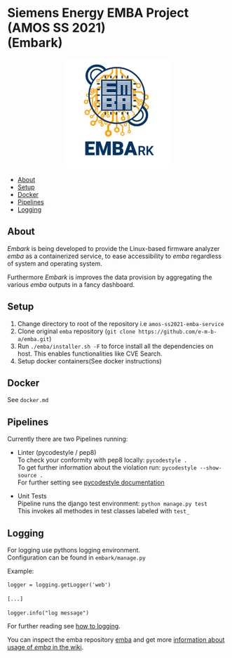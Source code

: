# Siemens Energy EMBA Project (AMOS SS 2021) <br> (Embark)


<p align="center">
  <img src="./helpers/embark.svg" alt="" width="250"/>
</p>

- [About](#About)
- [Setup](#Setup)
- [Docker](#Docker)
- [Pipelines](#Pipelines)
- [Logging](#Logging)

## About

*Embark* is being developed to provide the Linux-based firmware analyzer *emba* as a containerized service, to ease 
accessibility to *emba* regardless of system and operating system.

Furthermore *Embark* is improves the data provision by aggregating the various *emba* outputs in a fancy dashboard.

## Setup
1. Change directory to root of the repository i.e `amos-ss2021-emba-service`
2. Clone original `emba` repository (`git clone https://github.com/e-m-b-a/emba.git`)
3. Run `./emba/installer.sh -F` to force install all the dependencies on host. This enables functionalities like CVE Search.  
4. Setup docker containers(See docker instructions)


## Docker

See `docker.md`


## Pipelines

Currently there are two Pipelines running:
* Linter (pycodestyle / pep8)  
To check your conformity with pep8 locally: `pycodestyle . `  
To get further information about the violation run: `pycodestyle --show-source . `  
For further setting see [pycodestyle documentation](https://pycodestyle.pycqa.org/en/latest/intro.html)

* Unit Tests  
Pipeline runs the django test environment: `python manage.py test`  
This invokes all methodes in test classes labeled with ``test_``


## Logging

For logging use pythons logging environment.  
Configuration can be found in `embark/manage.py`  

Example:
```console
logger = logging.getLogger('web')

[...]

logger.info("log message")
```

For further reading see [how to logging](https://docs.python.org/3/howto/logging.html).


You can inspect the emba repository [emba](https://github.com/e-m-b-a/emba) and get more [information about usage of *emba* in the wiki](https://github.com/e-m-b-a/emba/wiki/Usage).
